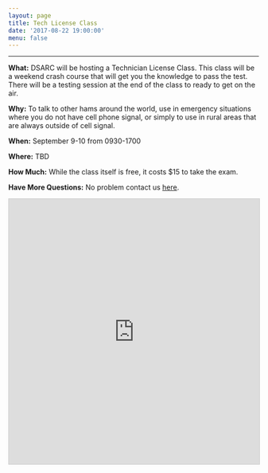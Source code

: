 ```yaml
---
layout: page
title: Tech License Class
date: '2017-08-22 19:00:00'
menu: false
---
```


---

**What:**
DSARC will be hosting a Technician License Class. This class will be a weekend crash course that will get you the knowledge to pass the test. There will be a testing session at the end of the class to ready to get on the air.

**Why:** To talk to other hams around the world, use in emergency situations where you do not have cell phone signal, or simply to use in rural areas that are always outside of cell signal.

**When:** September 9-10 from 0930-1700

**Where:** TBD <!--[(Click here for map and directions)](https://goo.gl/maps/XWiuiahSFLF2){:target="_blank"}-->

**How Much:**
While the class itself is free, it costs $15 to take the exam.

**Have More Questions:**
No problem contact us [here](/contact-us).


<iframe class="airtable-embed" src="https://airtable.com/embed/shrvT7nQRJzA9E5Qn?backgroundColor=blue" frameborder="0" onmousewheel="" width="100%" height="533" style="background: transparent; border: 1px solid #ccc;"></iframe>